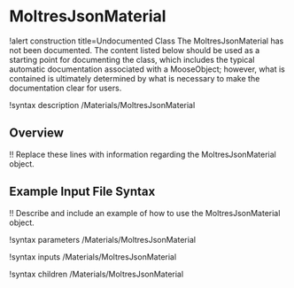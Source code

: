 # MoltresJsonMaterial

!alert construction title=Undocumented Class
The MoltresJsonMaterial has not been documented. The content listed below should be used as a starting point for
documenting the class, which includes the typical automatic documentation associated with a
MooseObject; however, what is contained is ultimately determined by what is necessary to make the
documentation clear for users.

!syntax description /Materials/MoltresJsonMaterial

## Overview

!! Replace these lines with information regarding the MoltresJsonMaterial object.

## Example Input File Syntax

!! Describe and include an example of how to use the MoltresJsonMaterial object.

!syntax parameters /Materials/MoltresJsonMaterial

!syntax inputs /Materials/MoltresJsonMaterial

!syntax children /Materials/MoltresJsonMaterial
